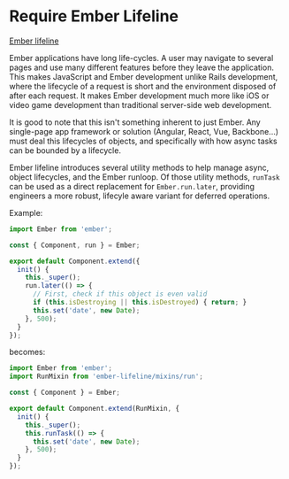 # Require Ember Lifeline

[Ember lifeline](https://github.com/rwjblue/ember-lifeline)

Ember applications have long life-cycles. A user may navigate to several pages and use many different features before they leave the application. This makes JavaScript and Ember development unlike Rails development, where the lifecycle of a request is short and the environment disposed of after each request. It makes Ember development much more like iOS or video game development than traditional server-side web development.

It is good to note that this isn't something inherent to just Ember. Any single-page app framework or solution (Angular, React, Vue, Backbone...) must deal this lifecycles of objects, and specifically with how async tasks can be bounded by a lifecycle.

Ember lifeline introduces several utility methods to help manage async, object lifecycles, and the Ember runloop. Of those utility methods, `runTask` can be used as a direct replacement for `Ember.run.later`, providing engineers a more robust, lifecyle aware variant for deferred operations.

Example:

```javascript
import Ember from 'ember';

const { Component, run } = Ember;

export default Component.extend({
  init() {
    this._super();
    run.later(() => {
      // First, check if this object is even valid
      if (this.isDestroying || this.isDestroyed) { return; }
      this.set('date', new Date);
    }, 500);
  }
});
```

becomes:

```javascript
import Ember from 'ember';
import RunMixin from 'ember-lifeline/mixins/run';

const { Component } = Ember;

export default Component.extend(RunMixin, {
  init() {
    this._super();
    this.runTask(() => {
      this.set('date', new Date);
    }, 500);
  }
});
```